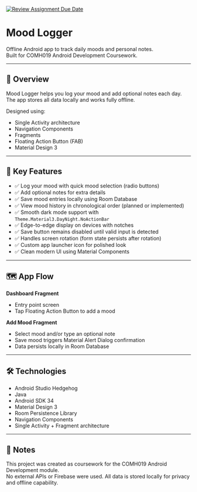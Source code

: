 [![Review Assignment Due Date](https://classroom.github.com/assets/deadline-readme-button-22041afd0340ce965d47ae6ef1cefeee28c7c493a6346c4f15d667ab976d596c.svg)](https://classroom.github.com/a/DS3PLs8n)

# Mood Logger

Offline Android app to track daily moods and personal notes.  
Built for COMH019 Android Development Coursework.

---

## 📱 Overview

Mood Logger helps you log your mood and add optional notes each day.  
The app stores all data locally and works fully offline.

Designed using:
- Single Activity architecture
- Navigation Components
- Fragments
- Floating Action Button (FAB)
- Material Design 3

---

## 🎯 Key Features

- ✅ Log your mood with quick mood selection (radio buttons)
- ✅ Add optional notes for extra details
- ✅ Save mood entries locally using Room Database
- ✅ View mood history in chronological order (planned or implemented)
- ✅ Smooth dark mode support with `Theme.Material3.DayNight.NoActionBar`
- ✅ Edge-to-edge display on devices with notches
- ✅ Save button remains disabled until valid input is detected
- ✅ Handles screen rotation (form state persists after rotation)
- ✅ Custom app launcher icon for polished look
- ✅ Clean modern UI using Material Components

---

## 🗺️ App Flow

**Dashboard Fragment**
- Entry point screen
- Tap Floating Action Button to add a mood

**Add Mood Fragment**
- Select mood and/or type an optional note
- Save mood triggers Material Alert Dialog confirmation
- Data persists locally in Room Database

---

## 🛠️ Technologies

- Android Studio Hedgehog
- Java
- Android SDK 34
- Material Design 3
- Room Persistence Library
- Navigation Components
- Single Activity + Fragment architecture

---

## 💾 Notes

This project was created as coursework for the COMH019 Android Development module.  
No external APIs or Firebase were used. All data is stored locally for privacy and offline capability.
